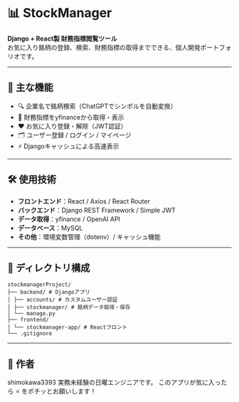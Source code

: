 # 📊 StockManager

**Django + React製 財務指標閲覧ツール**  
お気に入り銘柄の登録、検索、財務指標の取得までできる、個人開発ポートフォリオです。

---

## 🚀 主な機能

- 🔍 企業名で銘柄検索（ChatGPTでシンボルを自動変換）
- 🧾 財務指標をyfinanceから取得・表示
- ❤️ お気に入り登録・解除（JWT認証）
- 🗂 ユーザー登録 / ログイン / マイページ
- ⚡ Djangoキャッシュによる高速表示

---

## 🛠 使用技術

- **フロントエンド**：React / Axios / React Router
- **バックエンド**：Django REST Framework / Simple JWT
- **データ取得**：yfinance / OpenAI API
- **データベース**：MySQL
- **その他**：環境変数管理（dotenv）/ キャッシュ機能

---

## 📁 ディレクトリ構成

```
stockmanagerProject/
├── backend/ # Djangoアプリ
│ ├── accounts/ # カスタムユーザー認証
│ ├── stockmanager/ # 銘柄データ取得・保存
│ └── manage.py
├── frontend/
│ └── stockmanager-app/ # Reactフロント
└── .gitignore
```

---

## 👤 作者

shimokawa3393
実務未経験の日曜エンジニアです。
このアプリが気に入ったら ⭐️ をポチッとお願いします！

